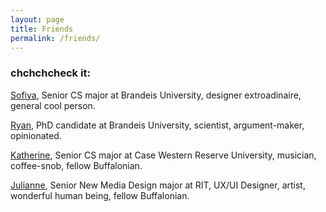 ```yaml
---
layout: page
title: Friends 
permalink: /friends/
---
```

### chchchcheck it:
[Sofiya](http://sofiya.io), Senior CS major at Brandeis University, designer extroadinaire, general cool person.

[Ryan](https://rmarcus.info/blog), PhD candidate at Brandeis University, scientist, argument-maker, opinionated.

[Katherine](http://katherines.website), Senior CS major at Case Western Reserve University, musician, coffee-snob, fellow Buffalonian.

[Julianne](http://julianneburke.myportfolio.com), Senior New Media Design major at RIT, UX/UI Designer, artist, wonderful human being, fellow Buffalonian.
